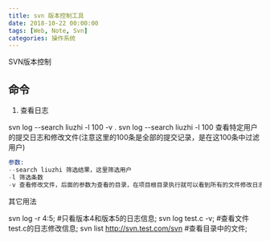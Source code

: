 ```yaml
---
title: svn 版本控制工具
date: 2018-10-22 00:00:00
tags: [Web, Note, Svn]
categories: 操作系统
---
```


SVN版本控制

<!-- more -->

## 命令

1. 查看日志

svn log --search liuzhi -l 100  -v .
svn log --search liuzhi -l 100  查看特定用户的提交日志和修改文件(注意这里的100条是全部的提交记录，是在这100条中过滤用户)

```s
参数: 
--search liuzhi 筛选结果，这里筛选用户
-l 筛选条数
-v 查看修改文件，后面的参数为查看的目录，在项目根目录执行就可以看到所有的文件修改日志
```

其它用法

svn log -r 4:5;  #只看版本4和版本5的日志信息;
svn log test.c -v;  #查看文件test.c的日志修改信息;
svn list http://svn.test.com/svn  #查看目录中的文件;